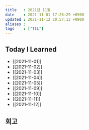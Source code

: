 ```yaml
---
title   : 2021년 11월 
date    : 2021-11-01 17:26:29 +0900
updated : 2021-11-12 20:57:13 +0900
aliases : 
tags    : ["TIL"]
---
```

## Today I Learned  
- [[2021-11-01]]
- [[2021-11-02]]
- [[2021-11-03]]
- [[2021-11-04]]
- [[2021-11-05]]
- [[2021-11-09]]
- [[2021-11-10]]
- [[2021-11-11]]
- [[2021-11-12]]

## 회고

